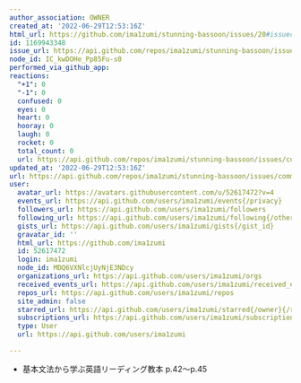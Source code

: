 ```yaml
---
author_association: OWNER
created_at: '2022-06-29T12:53:16Z'
html_url: https://github.com/ima1zumi/stunning-bassoon/issues/20#issuecomment-1169943348
id: 1169943348
issue_url: https://api.github.com/repos/ima1zumi/stunning-bassoon/issues/20
node_id: IC_kwDOHe_Pp85Fu-s0
performed_via_github_app: 
reactions:
  "+1": 0
  "-1": 0
  confused: 0
  eyes: 0
  heart: 0
  hooray: 0
  laugh: 0
  rocket: 0
  total_count: 0
  url: https://api.github.com/repos/ima1zumi/stunning-bassoon/issues/comments/1169943348/reactions
updated_at: '2022-06-29T12:53:16Z'
url: https://api.github.com/repos/ima1zumi/stunning-bassoon/issues/comments/1169943348
user:
  avatar_url: https://avatars.githubusercontent.com/u/52617472?v=4
  events_url: https://api.github.com/users/ima1zumi/events{/privacy}
  followers_url: https://api.github.com/users/ima1zumi/followers
  following_url: https://api.github.com/users/ima1zumi/following{/other_user}
  gists_url: https://api.github.com/users/ima1zumi/gists{/gist_id}
  gravatar_id: ''
  html_url: https://github.com/ima1zumi
  id: 52617472
  login: ima1zumi
  node_id: MDQ6VXNlcjUyNjE3NDcy
  organizations_url: https://api.github.com/users/ima1zumi/orgs
  received_events_url: https://api.github.com/users/ima1zumi/received_events
  repos_url: https://api.github.com/users/ima1zumi/repos
  site_admin: false
  starred_url: https://api.github.com/users/ima1zumi/starred{/owner}{/repo}
  subscriptions_url: https://api.github.com/users/ima1zumi/subscriptions
  type: User
  url: https://api.github.com/users/ima1zumi

---
```

- 基本文法から学ぶ英語リーディング教本 p.42〜p.45